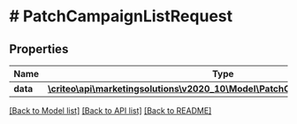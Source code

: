 # # PatchCampaignListRequest

## Properties

Name | Type | Description | Notes
------------ | ------------- | ------------- | -------------
**data** | [**\criteo\api\marketingsolutions\v2020_10\Model\PatchCampaignWriteResource[]**](PatchCampaignWriteResource.md) |  | [optional]

[[Back to Model list]](../../README.md#models) [[Back to API list]](../../README.md#endpoints) [[Back to README]](../../README.md)
